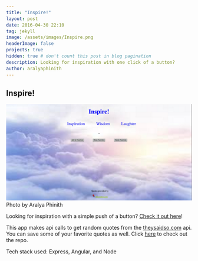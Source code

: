 ```yaml
---
title: "Inspire!"
layout: post
date: 2016-04-30 22:10
tag: jekyll
image: /assets/images/Inspire.png
headerImage: false
projects: true
hidden: true # don't count this post in blog pagination
description: Looking for inspiration with one click of a button?
author: aralyaphinith
---
```


<div class="breaker"></div>

## Inspire!

<div class="bigger-image">
  <img class="image" src="../assets/images/Inspire.png" alt="Inspire">
  <figcaption class="caption">Photo by Aralya Phinith</figcaption>
</div>

Looking for inspiration with a simple push of a button? [Check it out here](https://inspire989.herokuapp.com)! 

This app makes api calls to get random quotes from the [theysaidso.com](https://theysaidso.com/api/) api. You can save some of your favorite quotes as well. Click [here](https://github.com/Aphinith/Inspire) to check out the repo.

Tech stack used: Express, Angular, and Node